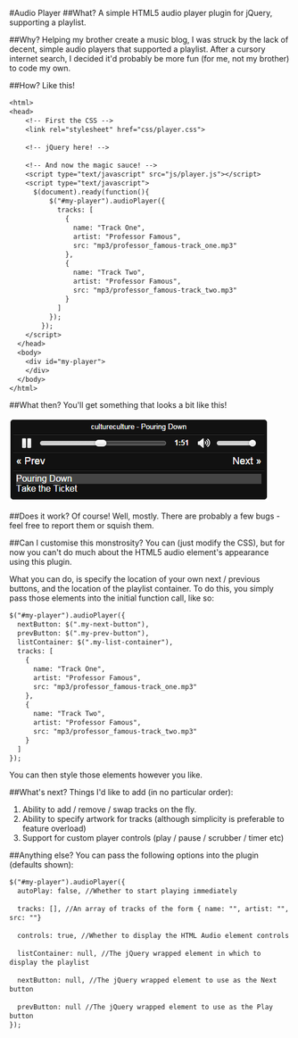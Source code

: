 #Audio Player
##What?
A simple HTML5 audio player plugin for jQuery, supporting a playlist.

##Why?
Helping my brother create a music blog, I was struck by the lack of decent,
simple audio players that supported a playlist. After a cursory internet search,
I decided it'd probably be more fun (for me, not my brother) to code my own.

##How?
Like this!

    <html>
    <head>
        <!-- First the CSS -->
        <link rel="stylesheet" href="css/player.css">

        <!-- jQuery here! -->

        <!-- And now the magic sauce! -->
        <script type="text/javascript" src="js/player.js"></script>
        <script type="text/javascript">
          $(document).ready(function(){
              $("#my-player").audioPlayer({
                tracks: [
                  {
                    name: "Track One",
                    artist: "Professor Famous",
                    src: "mp3/professor_famous-track_one.mp3"
                  },
                  {
                    name: "Track Two",
                    artist: "Professor Famous",
                    src: "mp3/professor_famous-track_two.mp3"
                  }
                ]
              });
            });
        </script>
      </head>
      <body>
        <div id="my-player">
        </div>
      </body>
    </html>

##What then?
You'll get something that looks a bit like this!

![Default View](img/default.png)

##Does it work?
Of course! Well, mostly. There are probably a few bugs - feel free to report them or squish them.

##Can I customise this monstrosity?
You can (just modify the CSS), but for now you can't do much about the HTML5 audio element's appearance using this plugin.

What you can do, is specify the location of your own next / previous buttons, and the location of the playlist container.
To do this, you simply pass those elements into the initial function call, like so:

    $("#my-player").audioPlayer({
      nextButton: $(".my-next-button"),
      prevButton: $(".my-prev-button"),
      listContainer: $(".my-list-container"),
      tracks: [
        {
          name: "Track One",
          artist: "Professor Famous",
          src: "mp3/professor_famous-track_one.mp3"
        },
        {
          name: "Track Two",
          artist: "Professor Famous",
          src: "mp3/professor_famous-track_two.mp3"
        }
      ]
    });

You can then style those elements however you like.

##What's next?
Things I'd like to add (in no particular order):
1. Ability to add / remove / swap tracks on the fly.
2. Ability to specify artwork for tracks (although simplicity is preferable to feature overload)
3. Support for custom player controls (play / pause / scrubber / timer etc)

##Anything else?
You can pass the following options into the plugin (defaults shown):

    $("#my-player").audioPlayer({
      autoPlay: false, //Whether to start playing immediately

      tracks: [], //An array of tracks of the form { name: "", artist: "", src: ""}

      controls: true, //Whether to display the HTML Audio element controls

      listContainer: null, //The jQuery wrapped element in which to display the playlist

      nextButton: null, //The jQuery wrapped element to use as the Next button

      prevButton: null //The jQuery wrapped element to use as the Play button
    });
